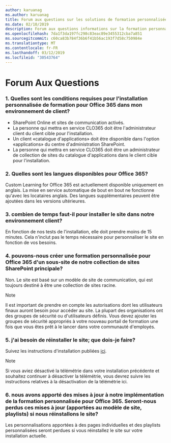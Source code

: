 ```yaml
---
author: karuanag
ms.author: karuanag
title: Forum aux questions sur les solutions de formation personnalisée pour Office 365
ms.date: 02/10/2019
description: Forum aux questions informations sur la formation personnalisée pour Office 365
ms.openlocfilehash: 7da1f3da197fc298c83eac89e3455312cba7a851
ms.sourcegitcommit: c60ca83b784f36b6f41b56ac193f7d58c750984e
ms.translationtype: MT
ms.contentlocale: fr-FR
ms.lasthandoff: 03/12/2019
ms.locfileid: "30543764"
---
```

# <a name="frequently-asked-questions"></a>Forum Aux Questions

### <a name="1-what-are-the-requirements-for-installing-custom-learning-for-office-365-into-my-tenant-environment"></a>1. Quelles sont les conditions requises pour l'installation personnalisée de formation pour Office 365 dans mon environnement de client?

- SharePoint Online et sites de communication activés.
- La personne qui mettra en service CLO365 doit être l'administrateur client du client cible pour l'installation.
- Un client «catalogue d'applications» doit être disponible dans l'option «applications» du centre d'administration SharePoint.
- La personne qui mettra en service CLO365 doit être un administrateur de collection de sites du catalogue d'applications dans le client cible pour l'installation.

### <a name="2-what-languages-is-custom-learning-for-office-365-available-in"></a>2. Quelles sont les langues disponibles pour Office 365?

Custom Learning for Office 365 est actuellement disponible uniquement en anglais. La mise en service automatique de bout en bout ne fonctionne qu'avec les locataires anglais. Des langues supplémentaires peuvent être ajoutées dans les versions ultérieures.

### <a name="3-how-long-will-it-take-to-install-the-site-in-our-tenant-environment"></a>3. combien de temps faut-il pour installer le site dans notre environnement client?

En fonction de nos tests de l'installation, elle doit prendre moins de 15 minutes. Cela n'inclut pas le temps nécessaire pour personnaliser le site en fonction de vos besoins.

### <a name="4-can-we-make-the-custom-learning-for-office-365-a-subsite-of-our-primary-sharepoint-site-collection"></a>4. pouvons-nous créer une formation personnalisée pour Office 365 d'un sous-site de notre collection de sites SharePoint principale?

Non. Le site est basé sur un modèle de site de communication, qui est toujours destiné à être une collection de sites racine.

> [!NOTE]
> Il est important de prendre en compte les autorisations dont les utilisateurs finaux auront besoin pour accéder au site. La plupart des organisations ont des groupes de sécurité ou d'utilisateurs définis. Vous devez ajouter les groupes de sécurité appropriés à votre nouveau portail de formation une fois que vous êtes prêt à le lancer dans votre communauté d'employés.

### <a name="5-i-need-to-reinstall-the-site-what-should-i-do"></a>5. j'ai besoin de réinstaller le site; que dois-je faire?

Suivez les instructions d'installation publiées [ici](custom_provision.md).

> [!NOTE]
> Si vous aviez désactivé la télémétrie dans votre installation précédente et souhaitez continuer à désactiver la télémétrie, vous devrez suivre les instructions relatives à la désactivation de la télémétrie ici.

### <a name="6-we-made-updates-to-our-implementation-of-custom-learning-for-office-365-will-we-lose-these-updates-made-to-site-template-playlists-if-we-reinstall-the-site"></a>6. nous avons apporté des mises à jour à notre implémentation de la formation personnalisée pour Office 365. Seront-nous perdus ces mises à jour (apportées au modèle de site, playlists) si nous réinstallons le site?

Les personnalisations apportées à des pages individuelles et des playlists personnalisées seront perdues si vous réinstallez le site sur votre installation actuelle.  